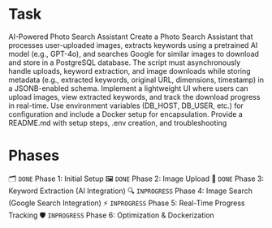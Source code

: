 # Task

AI-Powered Photo Search Assistant
Create a Photo Search Assistant that processes user-uploaded images, extracts keywords using a pretrained AI model (e.g., GPT-4o), and searches Google for similar images to download and store in a PostgreSQL database. The script must asynchronously handle uploads, keyword extraction, and image downloads while storing metadata (e.g., extracted keywords, original URL, dimensions, timestamp) in a JSONB-enabled schema. Implement a lightweight UI where users can upload images, view extracted keywords, and track the download progress in real-time. Use environment variables (DB_HOST, DB_USER, etc.) for configuration and include a Docker setup for encapsulation. Provide a README.md with setup steps, .env creation, and troubleshooting

# Phases

🗂️ `DONE` Phase 1: Initial Setup
🖼️ `DONE` Phase 2: Image Upload
🤖 `DONE` Phase 3: Keyword Extraction (AI Integration)
🔍 `INPROGRESS` Phase 4: Image Search (Google Search Integration)
⚡ `INPROGRESS` Phase 5: Real-Time Progress Tracking
🛡️ `INPROGRESS` Phase 6: Optimization & Dockerization
